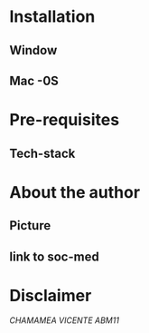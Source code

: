 # Installation 
  ## Window
  
  ## Mac -0S
  ## 
  
  
# Pre-requisites
  ## Tech-stack


# About the author
  ## Picture
  ## link to soc-med 

# Disclaimer
*CHAMAMEA VICENTE* 
 _ABM11_
